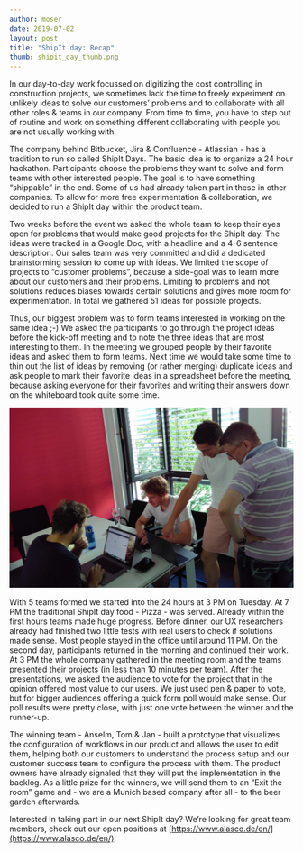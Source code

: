 ```yaml
---
author: moser
date: 2019-07-02
layout: post
title: "ShipIt day: Recap"
thumb: shipit_day_thumb.png
---
```



In our day-to-day work focussed on digitizing the cost controlling in 
construction projects, we sometimes lack the time to freely experiment on
unlikely ideas to solve our customers’ problems and to collaborate with all
other roles & teams in our company. From time to time, you have to step out of
routine and work on something different collaborating with people you are not
usually working with.

The company behind Bitbucket, Jira & Confluence - Atlassian - has a tradition
to run so called ShipIt Days. The basic idea is to organize a 24 hour
hackathon. Participants choose the problems they want to solve and form teams
with other interested people. The goal is to have something “shippable” in the
end. Some of us had already taken part in these in other companies. To allow
for more free experimentation & collaboration, we decided to run a ShipIt day
within the product team. 

Two weeks before the event we asked the whole team to keep their eyes open for
problems that would make good projects for the ShipIt day. The ideas were
tracked in a Google Doc, with a headline and a 4-6 sentence description. Our
sales team was very committed and did a dedicated brainstorming session to come
up with ideas. We limited the scope of projects to “customer problems”, because
a side-goal was to learn more about our customers and their problems. Limiting
to problems and not solutions reduces biases towards certain solutions and
gives more room for experimentation. In total we gathered 51 ideas for possible
projects.

Thus, our biggest problem was to form teams interested in working on the same
idea ;-) We asked the participants to go through the project ideas before the
kick-off meeting and to note the three ideas that are most interesting to them.
In the meeting we grouped people by their favorite ideas and asked them to form
teams. Next time we would take some time to thin out the list of ideas by
removing (or rather merging) duplicate ideas and ask people to mark their
favorite ideas in a spreadsheet before the meeting, because asking everyone for
their favorites and writing their answers down on the whiteboard took quite
some time.

![Alascians working on ideas](/assets/img/shipit_day_team.jpg)

With 5 teams formed we started into the 24 hours at 3 PM on Tuesday. At 7 PM
the traditional ShipIt day food - Pizza - was served. Already within the first
hours teams made huge progress. Before dinner, our UX researchers already had
finished two little tests with real users to check if solutions made sense.
Most people stayed in the office until around 11 PM. On the second day,
participants returned in the morning and continued their work. At 3 PM the
whole company gathered in the meeting room and the teams presented their
projects (in less than 10 minutes per team). After the presentations, we asked
the audience to vote for the project that in the opinion offered most value to
our users. We just used pen & paper to vote, but for bigger audiences offering
a quick form poll would make sense. Our poll results were pretty close, with
just one vote between the winner and the runner-up.

The winning team - Anselm, Tom & Jan - built a prototype that visualizes the
configuration of workflows in our product and allows the user to edit them,
helping both our customers to understand the process setup and our customer
success team to configure the process with them. The product owners have
already signaled that they will put the implementation in the backlog. As a
little prize for the winners, we will send them to an “Exit the room” game and
\- we are a Munich based company after all \- to the beer garden afterwards.

Interested in taking part in our next ShipIt day? We’re looking for great team
members, check out our open positions at
[https://www.alasco.de/en/](https://www.alasco.de/en/).
